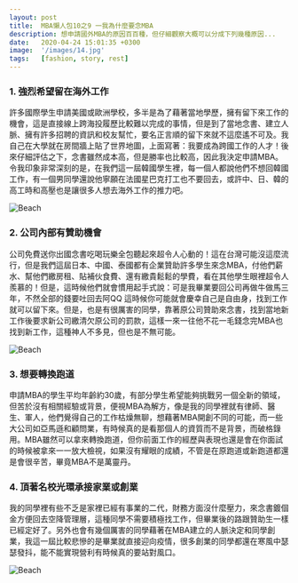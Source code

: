 ```yaml
---
layout: post
title:  MBA懶人包10之9 一我為什麼要念MBA
description: 想申請國外MBA的原因百百種，但仔細觀察大概可以分成下列幾種原因...
date:   2020-04-24 15:01:35 +0300
image:  '/images/14.jpg'
tags:   [fashion, story, rest]
---
```

### 1. 強烈希望留在海外工作

許多國際學生申請美國或歐洲學校，多半是為了藉著當地學歷，擁有留下來工作的機會，這是直接線上跨海投履歷比較難以完成的事情，但是到了當地念書、建立人脈、擁有許多招聘的資訊和校友幫忙，要名正言順的留下來就不這麼遙不可及。我自己在大學就在房間牆上貼了世界地圖，上面寫著：我要成為跨國工作的人才！後來仔細評估之下，念書雖然成本高，但是勝率也比較高，因此我決定申請MBA。令我印象非常深刻的是，在我們這一屆韓國學生裡，每一個人都說他們不想回韓國工作，有一個男同學還說他寧願在法國星巴克打工也不要回去，或許中、日、韓的高工時和高壓也是讓很多人想去海外工作的推力吧。

![Beach]({{site.baseurl}}/images/new09-0.jpg#wide)

### 2. 公司內部有贊助機會

公司免費送你出國念書吃喝玩樂全包聽起來超令人心動的！這在台灣可能沒這麼流行，但是我們這屆日本、中國、泰國都有企業贊助許多學生來念MBA，付他們薪水、幫他們繳房租、貼補伙食費、還有繳貴鬆鬆的學費，看在其他學生眼裡超令人羨慕的！但是，這時候他們就會慣用起手式說：可是我畢業要回公司再做牛做馬三年，不然全部的錢要吐回去阿QQ 這時候你可能就會慶幸自己是自由身，找到工作就可以留下來。但是，也是有很厲害的同學，靠著原公司贊助來念書，找到當地新工作後要求新公司繳清欠原公司的罰款，這樣一來一往他不花一毛錢念完MBA也找到新工作，這種神人不多見，但也是不無可能。


![Beach]({{site.baseurl}}/images/new09-1.jpg#wide)

### 3. 想要轉換跑道

申請MBA的學生平均年齡約30歲，有部分學生希望能夠挑戰另一個全新的領域，但苦於沒有相關經驗或背景，便視MBA為解方，像是我的同學裡就有律師、醫生、軍人，他們覺得自己的工作枯燥無聊，想藉著MBA開創不同的可能，而一些大公司如亞馬遜和顧問業，有時候真的是看那個人的資質而不是背景，而破格錄用。MBA雖然可以拿來轉換跑道，但你前面工作的經歷與表現也還是會在你面試的時候被拿來一一放大檢視，如果沒有耀眼的成績，不管是在原跑道或新跑道都還是會很辛苦，畢竟MBA不是萬靈丹。

### 4. 頂著名校光環承接家業或創業

我的同學裡有些不乏是家裡已經有事業的二代，財務方面沒什麼壓力，來念書鍍個金方便回去空降管理層，這種同學不需要積極找工作，但畢業後的路跟贊助生一樣已經定好了。另外也會有幾個厲害的同學藉著在MBA建立的人脈決定和同學創業，我這一屆比較悲慘的是畢業就直接迎向疫情，很多創業的同學都還在寒風中瑟瑟發抖，能不能實現營利有時候真的要站對風口。


![Beach]({{site.baseurl}}/images/new09-2.jpg#wide)